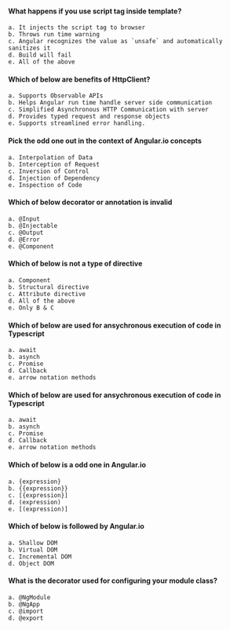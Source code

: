 #### What happens if you use script tag inside template?

	a. It injects the script tag to browser
	b. Throws run time warning
	c. Angular recognizes the value as `unsafe` and automatically sanitizes it
	d. Build will fail
	e. All of the above
    
#### Which of below are benefits of HttpClient?

	a. Supports Observable APIs
	b. Helps Angular run time handle server side communication
	c. Simplified Asynchronous HTTP Communication with server
	d. Provides typed request and response objects
	e. Supports streamlined error handling. 

#### Pick the odd one out in the context of Angular.io concepts

	a. Interpolation of Data
	b. Interception of Request
	c. Inversion of Control
	d. Injection of Dependency
	e. Inspection of Code
  
#### Which of below decorator or annotation is invalid

	a. @Input
	b. @Injectable
	c. @Output
	d. @Error
	e. @Component
  
#### Which of below is not a type of directive

	a. Component 
	b. Structural directive
	c. Attribute directive
	d. All of the above
	e. Only B & C
  
#### Which of below are used for ansychronous execution of code in Typescript

	a. await
	b. asynch
	c. Promise
	d. Callback
	e. arrow notation methods
  
#### Which of below are used for ansychronous execution of code in Typescript

	a. await
	b. asynch
	c. Promise
	d. Callback
	e. arrow notation methods

#### Which of below is a odd one in Angular.io

	a. {expression}
	b. {{expression}}
	c. [{expression}]
	d. (expression)
	e. [(expression)]
  
#### Which of below is followed by Angular.io

	a. Shallow DOM
	b. Virtual DOM
	c. Incremental DOM
	d. Object DOM

#### What is the decorator used for configuring your module class?

	a. @NgModule
	b. @NgApp
	c. @import
	d. @export
	
